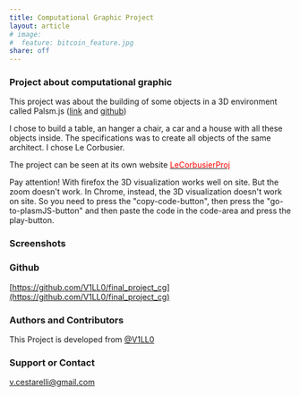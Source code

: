 ```yaml
---
title: Computational Graphic Project
layout: article
# image:
#  feature: bitcoin_feature.jpg
share: off
---
```


### Project about computational graphic

This project was about the building of some objects in a 3D environment called Palsm.js ([link](http://cvdlab.github.io/plasm.js/) and [github](https://github.com/cvdlab/plasm.js))

I chose to build a table, an hanger a chair, a car and a house with all these objects inside.
The specifications was to create all objects of the same architect. I chose Le Corbusier.

The project can be seen at its own website [<font color="red">LeCorbusierProj</font>](https://v1ll0.github.io/final_project_cg)

Pay attention! With firefox the 3D visualization works well on site. But the zoom doesn't work.
In Chrome, instead, the 3D visualization doesn't work on site. So you need to press the "copy-code-button", then press the "go-to-plasmJS-button" and then paste the code in the code-area and press the play-button.


### Screenshots





### Github

[https://github.com/V1LL0/final_project_cg](https://github.com/V1LL0/final_project_cg)




### Authors and Contributors

This Project is developed from [@V1LL0](https://github.com/V1LL0)



### Support or Contact

[v.cestarelli@gmail.com](mailto:v.cestarelli@gmail.com)
